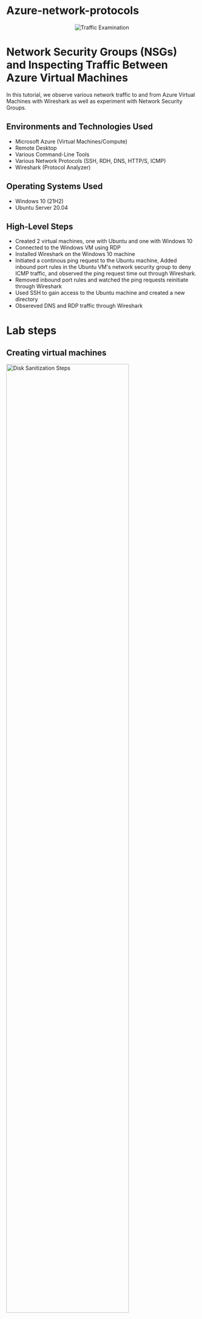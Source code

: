 # Azure-network-protocols

<p align="center">
<img src="https://i.imgur.com/Ua7udoS.png" alt="Traffic Examination"/>
</p>

<h1>Network Security Groups (NSGs) and Inspecting Traffic Between Azure Virtual Machines</h1>
In this tutorial, we observe various network traffic to and from Azure Virtual Machines with Wireshark as well as experiment with Network Security Groups. <br />



<h2>Environments and Technologies Used</h2>

- Microsoft Azure (Virtual Machines/Compute)
- Remote Desktop
- Various Command-Line Tools
- Various Network Protocols (SSH, RDH, DNS, HTTP/S, ICMP)
- Wireshark (Protocol Analyzer)

<h2>Operating Systems Used </h2>

- Windows 10 (21H2)
- Ubuntu Server 20.04

<h2>High-Level Steps</h2>

- Created 2 virtual machines, one with Ubuntu and one with Windows 10
- Connected to the Windows VM using RDP
- Installed Wireshark on the Windows 10 machine
- Initiated a continous ping request to the Ubuntu machine, Added inbound port rules in the Ubuntu VM's network security group to deny ICMP traffic, and observed the ping request time out through Wireshark.
- Removed inbound port rules and watched the ping requests reinitiate through Wireshark
- Used SSH to gain access to the Ubuntu machine and created a new directory
- Obsereved DNS and RDP traffic through Wireshark

<h1>Lab steps </h1>
<h2>Creating virtual machines</h2>
<p>
<img src="https://i.imgur.com/YK94SIh.png" height="80%" width="80%" alt="Disk Sanitization Steps"/>
</p>
<p>
I created two virtual machines first one withWindows 10 and the seocnd one with Ubuntu. After creating both virtual machines I made sure they were both on the same network via Network Watcher.
</p>
<br />

<h2>Environment setup</h2>
<p>
Before starting the lab I had to installed Wireshark. Once Wireshark was downloaded I was able to observe network traffic and I was also able to filter ports by using the filter bar. For example, I filtered ICMP(Internet Control Message Protocol) and was able to view traffic between both of my virtual machines when I sent ping requests. After viewing one ping request I sent a continous ping request to the Ubuntu machine.
</p>
<br />

<p>
<img src="https://i.imgur.com/SDL7FsW.png" height="80%" width="80%" alt="Disk Sanitization Steps"/>
</p>
<br />
<h2>Blocking inbound ports with port security rules</h2>
<p>
The next step of my project was to stop the continous ping requests from my windows machine. I adjusted the inbound port rules for my Ubuntu machine via the Network Security Group and I denied traffic from the ICMP port. After observving the ping requests time out because of the port rules I changed the rules again changed the settings to allow ping requests again.
</p>
<img src="https://i.imgur.com/vbtVvOi.png" width="80%" alt="Disk Sanitization Steps"/>
<br />
<h2>Other port practice</h2>
<h3>Connecting with SSH</h3>
<img src="https://i.imgur.com/4RHnH8G.png" width="80%" alt="Disk Sanitization Steps"/>
<h3>DNS traffic monitoring</h3>
<img src="https://i.imgur.com/UB7QZNv.png" width="80%" alt="dns"/>
<p>
I used nslookup to send a DNS query to google and observed the response through wireshark. I made a DNS query to google and recieved a response containing an IPv6 and IPv4 addresses.
<br />
<h2>Alternative method to filter ports via Wireshark</h2>
<p>
 I also learned a different method to filter ports in Wireshark. The other way to filter ports is by typing the network protocol and the port you are wanting to filter. I have listed examples below:
</p>

- tcp.port == 22


- udp.port == 53

